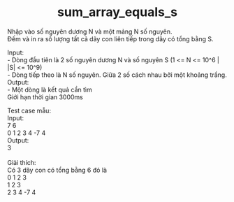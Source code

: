 <div align="center">

# sum_array_equals_s
</div>

Nhập vào số nguyên dương N và một mảng N số nguyên. <br>
Đếm và in ra số lượng tất cả dãy con liên tiếp trong dãy có tổng bằng S.<br>

Input:<br>
    - Dòng đầu tiên là 2 số nguyên dương N và số nguyên S (1 <= N <= 10^6 | |S| <= 10^9)<br>
    - Dòng tiếp theo là N số nguyên. Giữa 2 số cách nhau bởi một khoảng trắng.<br>
Output:<br>
    - Một dòng là kết quả cần tìm<br>
Giới hạn thời gian 3000ms<br>

Test case mẫu:<br>
Input:<br>
7 6<br>
0 1 2 3 4 -7 4<br>
Output:<br>
3<br>
<br>
Giải thích:<br>
Có 3 dãy con có tổng bằng 6 đó là<br>
0 1 2 3<br>
1 2 3<br>
2 3 4 -7 4<br>